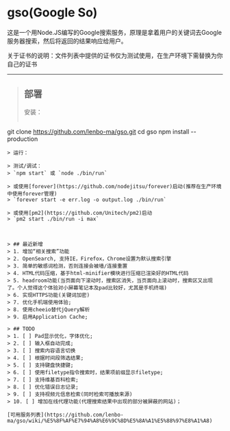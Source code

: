 gso(Google So)
===

这是一个用Node.JS编写的Google搜索服务，原理是拿着用户的关键词去Google服务器搜索，然后将返回的结果响应给用户。

关于证书的说明：文件列表中提供的证书仅为测试使用，在生产环境下需替换为你自己的证书

----

> ## 部署
> 安装：
> ```sh
git clone https://github.com/lenbo-ma/gso.git
cd gso
npm install --production
```
> 运行：

> 测试/调试：
> `npm start` 或 `node ./bin/run`

> 或使用[forever](https://github.com/nodejitsu/forever)启动(推荐在生产环境中使用forever管理)
> `forever start -e err.log -o output.log ./bin/run`

> 或使用[pm2](https://github.com/Unitech/pm2)启动
> `pm2 start ./bin/run -i max`



> ## 最近新增
> 1. 增加“相关搜索”功能
> 2. OpenSearch, 支持IE，Firefox，Chrome设置为默认搜索引擎
> 3. 简单的敏感词检测，否则连接会被墙/连接重置
> 4. HTML代码压缩，基于html-minifier模块进行压缩已渲染好的HTML代码
> 5. headroom功能(当页面向下滚动时，搜索区消失，当页面向上滚动时，搜索区又出现了。个人觉得这个体验对小屏幕笔记本及pad比较好，尤其是手机终端)
> 6. 实现HTTPS功能(关键词加密)
> 7. 优化手机端使用体验;
> 8. 使用cheeio替代jQuery解析
> 9. 启用Application Cache;

> ## TODO
> 1. [ ] Pad显示优化，字体优化;
> 2. [ ] 输入框自动完成;
> 3. [ ] 搜索内容语言切换
> 4. [ ] 根据时间段筛选结果;
> 5. [ ] 支持键盘快捷键;
> 6. [ ] 使用filetype指令搜索时，结果项前缀显示filetype;
> 7. [ ] 支持维基百科检索;
> 8. [ ] 优化错误日志记录;
> 9. [ ] 支持视频元信息检索(同时检索可播放来源)
> 10. [ ] 增加在线代理功能(代理搜索结果中出现的部分被屏蔽的网站)；

[可用服务列表](https://github.com/lenbo-ma/gso/wiki/%E5%8F%AF%E7%94%A8%E6%9C%8D%E5%8A%A1%E5%88%97%E8%A1%A8)
